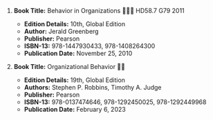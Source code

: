 1. **Book Title:** Behavior in Organizations 📒🔐🚫 HD58.7 G79 2011
   - **Edition Details:** 10th, Global Edition
   - **Author:** Jerald Greenberg
   - **Publisher:** Pearson
   - **ISBN-13:** 978-1447930433, 978-1408264300
   - **Publication Date:** November 25, 2010

2. **Book Title:** Organizational Behavior 📒🚫
   - **Edition Details:** 19th, Global Edition
   - **Authors:** Stephen P. Robbins, Timothy A. Judge
   - **Publisher:** Pearson
   - **ISBN-13:** 978-0137474646, 978-1292450025, 978-1292449968
   - **Publication Date:** February 6, 2023
